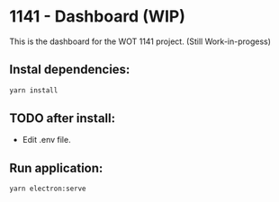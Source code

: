 # 1141 - Dashboard (WIP)

This is the dashboard for the WOT 1141 project. (Still Work-in-progess)

## Instal dependencies:

```Bash
yarn install
```

## TODO after install:

- Edit .env file.

## Run application:

```Bash
yarn electron:serve
```
